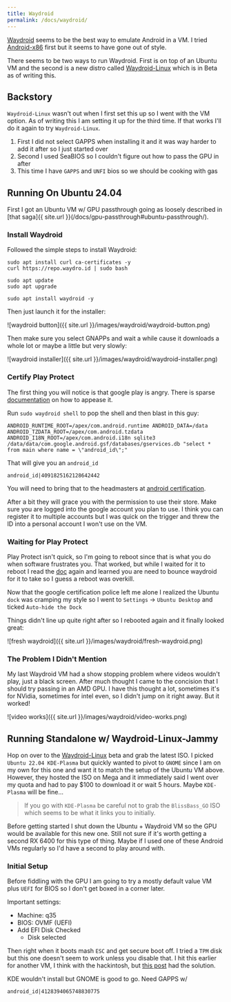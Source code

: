 ```yaml
---
title: Waydroid
permalink: /docs/waydroid/
---
```


[Waydroid](https://docs.waydro.id/) seems to be the best way to emulate Android in a VM. I tried [Android-x86](https://www.android-x86.org/) first but it seems to have gone out of style.

There seems to be two ways to run Waydroid. First is on top of an Ubuntu VM and the second is a new distro called [Waydroid-Linux](https://waydro.id/index.html#wdlinux) which is in Beta as of writing this. 

## Backstory

`Waydroid-Linux` wasn't out when I first set this up so I went with the VM option. As of writing this I am setting it up for the third time. If that works I'll do it again to try `Waydroid-Linux`.

1. First I did not select GAPPS when installing it and it was way harder to add it after so I just started over
2. Second I used SeaBIOS so I couldn't figure out how to pass the GPU in after
3. This time I have `GAPPS` and `UNFI` bios so we should be cooking with gas

## Running On Ubuntu 24.04

First I got an Ubuntu VM w/ GPU passthrough going as loosely described in [that saga]{{ site.url }}(/docs/gpu-passthrough#ubuntu-passthrough/).

### Install Waydroid

Followed the simple steps to install Waydroid:

```
sudo apt install curl ca-certificates -y
curl https://repo.waydro.id | sudo bash

sudo apt update
sudo apt upgrade

sudo apt install waydroid -y
```

Then just launch it for the installer:

![waydroid button]({{ site.url }}/images/waydroid/waydroid-button.png)

Then make sure you select GNAPPs and wait a while cause it downloads a whole lot or maybe a little but very slowly:

![waydroid installer]({{ site.url }}/images/waydroid/waydroid-installer.png)

### Certify Play Protect

The first thing you will notice is that google play is angry. There is sparse [documentation](https://docs.waydro.id/faq/google-play-certification) on how to appease it. 

Run `sudo waydroid shell` to pop the shell and then blast in this guy:

```
ANDROID_RUNTIME_ROOT=/apex/com.android.runtime ANDROID_DATA=/data ANDROID_TZDATA_ROOT=/apex/com.android.tzdata ANDROID_I18N_ROOT=/apex/com.android.i18n sqlite3 /data/data/com.google.android.gsf/databases/gservices.db "select * from main where name = \"android_id\";"
```

That will give you an `android_id`

```
android_id|4091825162128642442
```

You will need to bring that to the headmasters at [android certification](https://www.google.com/android/uncertified).

After a bit they will grace you with the permission to use their store. Make sure you are logged into the google account you plan to use. I think you can register it to multiple accounts but I was quick on the trigger and threw the ID into a personal account I won't use on the VM.

### Waiting for Play Protect

Play Protect isn't quick, so I'm going to reboot since that is what you do when software frustrates you. That worked, but while I waited for it to reboot I read the [doc](https://docs.waydro.id/faq/google-play-certification) again and learned you are need to bounce waydroid for it to take so I guess a reboot was overkill.

Now that the google certification police left me alone I realized the Ubuntu `dock` was cramping my style so I went to `Settings` -> `Ubuntu Desktop` and ticked `Auto-hide the Dock`

Things didn't line up quite right after so I rebooted again and it finally looked great:

![fresh waydroid]({{ site.url }}/images/waydroid/fresh-waydroid.png)

### The Problem I Didn't Mention

My last Waydroid VM had a show stopping problem where videos wouldn't play, just a black screen. After much thought I came to the concision that I should try passing in an AMD GPU. I have this thought a lot, sometimes it's for NVidia, sometimes for intel even, so I didn't jump on it right away. But it worked!

![video works]({{ site.url }}/images/waydroid/video-works.png)

## Running Standalone w/ Waydroid-Linux-Jammy

Hop on over to the [Waydroid-Linux](https://waydro.id/#wdlinux) beta and grab the latest ISO. I picked `Ubuntu 22.04 KDE-Plasma` but quickly wanted to pivot to `GNOME` since I am on my own for this one and want it to match the setup of the Ubuntu VM above. However, they hosted the ISO on Mega and it immediately said I went over my quota and had to pay $100 to download it or wait 5 hours. Maybe `KDE-Plasma` will be fine...

> If you go with `KDE-Plasma` be careful not to grab the `BlissBass_GO` ISO which seems to be what it links you to initially. 

Before getting started I shut down the Ubuntu + Waydroid VM so the GPU would be available for this new one. Still not sure if it's worth getting a second RX 6400 for this type of thing. Maybe if I used one of these Android VMs regularly so I'd have a second to play around with. 

### Initial Setup

Before fiddling with the GPU I am going to try a mostly default value VM plus `UEFI` for BIOS so I don't get boxed in a corner later. 

Important settings:

* Machine: q35
* BIOS: OVMF (UEFI)
* Add EFI Disk Checked
  * Disk selected

Then right when it boots mash `ESC` and get secure boot off. I tried a `TPM` disk but this one doesn't seem to work unless you disable that. I hit this earlier for another VM, I think with the hackintosh, but [this post](https://forum.proxmox.com/threads/failing-to-boot-home-assistant-qcow2-image-disk-uefi-access-denied.99892/) had the solution.

KDE wouldn't install but GNOME is good to go. Need GAPPS w/ 

```
android_id|4128394065748830775
```
